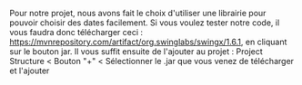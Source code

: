   Pour notre projet, nous avons fait le choix d'utiliser une librairie pour pouvoir choisir des dates facilement. 
Si vous voulez tester notre code, il vous faudra donc télécharger ceci : https://mvnrepository.com/artifact/org.swinglabs/swingx/1.6.1, en cliquant sur le bouton jar. 
Il vous suffit ensuite de l'ajouter au projet : Project Structure < Bouton "+" < Sélectionner le .jar que vous venez de télécharger et l'ajouter


